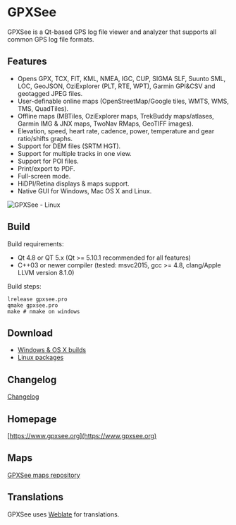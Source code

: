 # GPXSee
GPXSee is a Qt-based GPS log file viewer and analyzer that supports all common GPS log file formats.

## Features
* Opens GPX, TCX, FIT, KML, NMEA, IGC, CUP, SIGMA SLF, Suunto SML, LOC, GeoJSON, OziExplorer (PLT, RTE, WPT), Garmin GPI&CSV and geotagged JPEG files.
* User-definable online maps (OpenStreetMap/Google tiles, WMTS, WMS, TMS, QuadTiles).
* Offline maps (MBTiles, OziExplorer maps, TrekBuddy maps/atlases, Garmin IMG & JNX maps, TwoNav RMaps, GeoTIFF images).
* Elevation, speed, heart rate, cadence, power, temperature and gear ratio/shifts graphs.
* Support for DEM files (SRTM HGT).
* Support for multiple tracks in one view.
* Support for POI files.
* Print/export to PDF.
* Full-screen mode.
* HiDPI/Retina displays & maps support.
* Native GUI for Windows, Mac OS X and Linux.

![GPXSee - Linux](https://a.fsdn.com/con/app/proj/gpxsee/screenshots/linux2.png)

## Build
Build requirements:
* Qt 4.8 or QT 5.x (Qt >= 5.10.1 recommended for all features)
* C++03 or newer compiler (tested: msvc2015, gcc >= 4.8, clang/Apple LLVM version 8.1.0)

Build steps:
```shell
lrelease gpxsee.pro
qmake gpxsee.pro
make # nmake on windows
```

## Download
* [Windows & OS X builds](http://sourceforge.net/projects/gpxsee)
* [Linux packages](http://software.opensuse.org/download.html?project=home%3Atumic%3AGPXSee&package=gpxsee)

## Changelog
[Changelog](https://build.opensuse.org/package/view_file/home:tumic:GPXSee/gpxsee/gpxsee.changes)

## Homepage
[https://www.gpxsee.org](https://www.gpxsee.org)

## Maps
[GPXSee maps repository](https://github.com/tumic0/GPXSee-maps)

## Translations
GPXSee uses [Weblate](https://hosted.weblate.org/projects/gpxsee/translations/) for translations.
